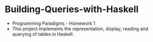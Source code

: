 # Building-Queries-with-Haskell
* Programming Paradigms - Homework 1
* This project implements the representation, display, reading and querying of tables in Haskell.

